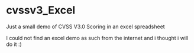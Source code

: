 # cvssv3_Excel
Just a small demo of CVSS V3.0 Scoring in an excel spreadsheet

I could not find an excel demo as such from the internet and i thought i will do it :)
